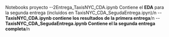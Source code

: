 Notebooks proyecto
--2Entrega_TaxisNYC_CDA.ipynb Contiene el **EDA** para la segunda entrega (incluidos en TaxisNYC_CDA_SegudaEntrega.ipyn)/n
--**TaxisNYC_CDA.ipynb contiene los resultados de la primera entrega**/n
--**TaxisNYC_CDA_SegudaEntrega.ipynb Contiene el la segunda entrega completa**/n
